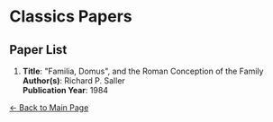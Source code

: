 

# Classics Papers

## Paper List

1. **Title**: "Familia, Domus", and the Roman Conception of the Family  
   **Author(s)**: Richard P. Saller  
   **Publication Year**: 1984

[← Back to Main Page](./index.md)
